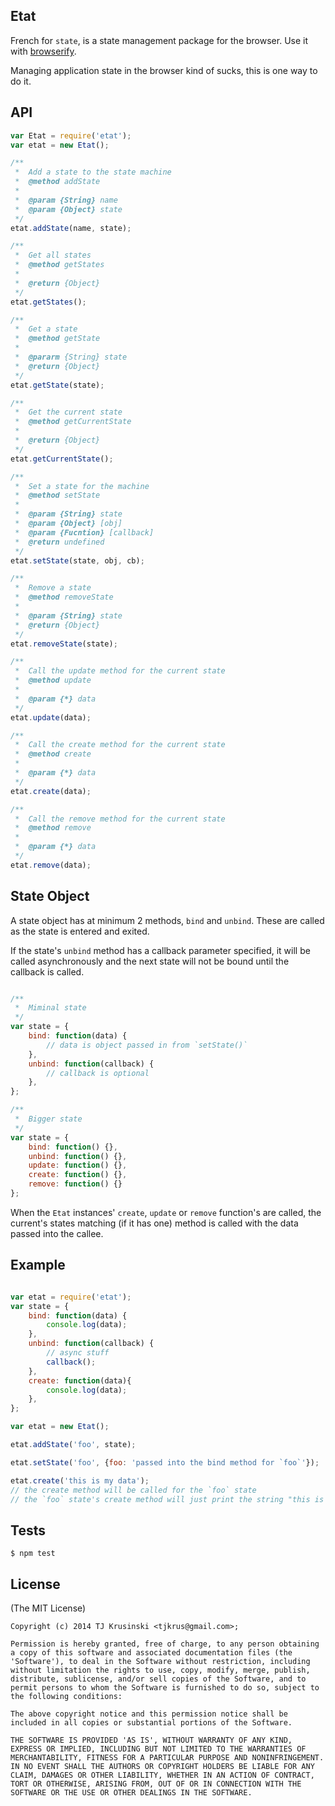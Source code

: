 ## Etat

French for `state`, is a state management package for the browser. Use it with [browserify](http://github.com/substack/browserify).

Managing application state in the browser kind of sucks, this is one way to do it.

## API

````javascript
var Etat = require('etat');
var etat = new Etat();

/**
 *  Add a state to the state machine
 *  @method addState
 *
 *  @param {String} name
 *  @param {Object} state
 */
etat.addState(name, state);

/**
 *  Get all states
 *  @method getStates
 *
 *  @return {Object}
 */
etat.getStates();

/**
 *  Get a state
 *  @method getState
 *
 *  @pararm {String} state
 *  @return {Object}
 */
etat.getState(state);

/**
 *  Get the current state
 *  @method getCurrentState
 *
 *  @return {Object}
 */
etat.getCurrentState();

/**
 *  Set a state for the machine
 *  @method setState
 *
 *  @param {String} state
 *  @param {Object} [obj]
 *  @param {Fucntion} [callback]
 *  @return undefined
 */
etat.setState(state, obj, cb);

/**
 *  Remove a state
 *  @method removeState
 *
 *  @param {String} state
 *  @return {Object}
 */
etat.removeState(state);

/**
 *  Call the update method for the current state 
 *  @method update
 *
 *  @param {*} data
 */
etat.update(data);

/**
 *  Call the create method for the current state 
 *  @method create
 *
 *  @param {*} data
 */
etat.create(data);

/**
 *  Call the remove method for the current state 
 *  @method remove
 *
 *  @param {*} data
 */
etat.remove(data);

````

## State Object

A state object has at minimum 2 methods, `bind` and `unbind`. These are called as the state is entered and exited.

If the state's `unbind` method has a callback parameter specified, it will be called asynchronously and the next state will not be bound until the callback is called.

````javascript

/**
 *	Miminal state
 */
var state = {
	bind: function(data) {
		// data is object passed in from `setState()`
	},
	unbind: function(callback) {
		// callback is optional
	},
};

/**
 *	Bigger state
 */
var state = {
	bind: function() {},
	unbind: function() {},
	update: function() {},
	create: function() {},
	remove: function() {}
};
````

When the `Etat` instances' `create`, `update` or `remove` function's are called, the current's states matching (if it has one) method is called with the data passed into the callee.

## Example

````javascript

var etat = require('etat');
var state = {
	bind: function(data) {
		console.log(data);
	},
	unbind: function(callback) {
		// async stuff
		callback();
	},
	create: function(data){
		console.log(data);
	},
};

var etat = new Etat();

etat.addState('foo', state);

etat.setState('foo', {foo: 'passed into the bind method for `foo`'});

etat.create('this is my data');
// the create method will be called for the `foo` state
// the `foo` state's create method will just print the string "this is my data"
````

## Tests

`$ npm test`

## License

(The MIT License)

````
Copyright (c) 2014 TJ Krusinski <tjkrus@gmail.com>;

Permission is hereby granted, free of charge, to any person obtaining
a copy of this software and associated documentation files (the
'Software'), to deal in the Software without restriction, including
without limitation the rights to use, copy, modify, merge, publish,
distribute, sublicense, and/or sell copies of the Software, and to
permit persons to whom the Software is furnished to do so, subject to
the following conditions:

The above copyright notice and this permission notice shall be
included in all copies or substantial portions of the Software.

THE SOFTWARE IS PROVIDED 'AS IS', WITHOUT WARRANTY OF ANY KIND,
EXPRESS OR IMPLIED, INCLUDING BUT NOT LIMITED TO THE WARRANTIES OF
MERCHANTABILITY, FITNESS FOR A PARTICULAR PURPOSE AND NONINFRINGEMENT.
IN NO EVENT SHALL THE AUTHORS OR COPYRIGHT HOLDERS BE LIABLE FOR ANY
CLAIM, DAMAGES OR OTHER LIABILITY, WHETHER IN AN ACTION OF CONTRACT,
TORT OR OTHERWISE, ARISING FROM, OUT OF OR IN CONNECTION WITH THE
SOFTWARE OR THE USE OR OTHER DEALINGS IN THE SOFTWARE.
````
